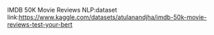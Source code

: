 IMDB 50K Movie Reviews NLP:dataset link:https://www.kaggle.com/datasets/atulanandjha/imdb-50k-movie-reviews-test-your-bert
